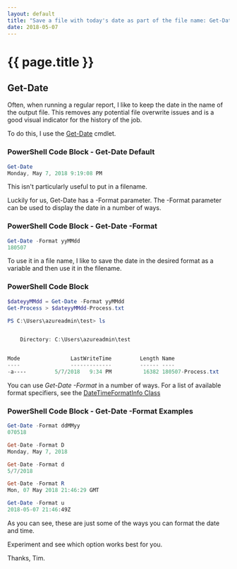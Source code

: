 ```yaml
---
layout: default
title: "Save a file with today's date as part of the file name: Get-Date"
date: 2018-05-07
---
```

# {{ page.title }}

## Get-Date

Often, when running a regular report, I like to keep the date in the name of the output file. This removes any potential file overwrite issues and is a good visual indicator for the history of the job.

To do this, I use the [Get-Date](https://docs.microsoft.com/en-us/powershell/module/microsoft.powershell.utility/get-date?view=powershell-6) cmdlet.

### PowerShell Code Block - Get-Date Default

```powershell
Get-Date
Monday, May 7, 2018 9:19:08 PM
```

This isn't particularly useful to put in a filename.

Luckily for us, Get-Date has a -Format parameter. The -Format parameter can be used to display the date in a number of ways.

### PowerShell Code Block - Get-Date -Format

```powershell
Get-Date -Format yyMMdd
180507
```

To use it in a file name, I like to save the date in the desired format as a variable and then use it in the filename.

### PowerShell Code Block

```powershell
$dateyyMMdd = Get-Date -Format yyMMdd
Get-Process > $dateyyMMdd-Process.txt

PS C:\Users\azureadmin\test> ls


    Directory: C:\Users\azureadmin\test


Mode                LastWriteTime         Length Name
----                -------------         ------ ----
-a----         5/7/2018   9:34 PM          16382 180507-Process.txt
```

You can use *Get-Date -Format* in a number of ways. For a list of available format specifiers, see the [DateTimeFormatInfo Class](https://msdn.microsoft.com/en-GB/Library/system.globalization.datetimeformatinfo(VS.85).aspx)

### PowerShell Code Block - Get-Date -Format Examples

```powershell
Get-Date -Format ddMMyy
070518

Get-Date -Format D
Monday, May 7, 2018

Get-Date -Format d
5/7/2018

Get-Date -Format R
Mon, 07 May 2018 21:46:29 GMT

Get-Date -Format u
2018-05-07 21:46:49Z
```

As you can see, these are just some of the ways you can format the date and time.

Experiment and see which option works best for you.

Thanks, Tim.
